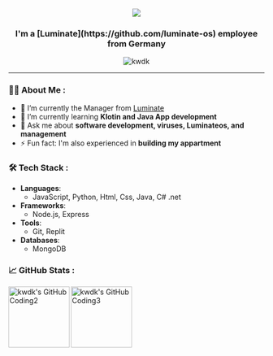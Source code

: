 <!--
 __    __                     __  __       
|  \  /  \                   |  \|  \      
| $$ /  $$__   __   __   ____| $$| $$   __ 
| $$/  $$|  \ |  \ |  \ /      $$| $$  /  \
| $$  $$ | $$ | $$ | $$|  $$$$$$$| $$_/  $$
| $$$$$\ | $$ | $$ | $$| $$  | $$| $$   $$ 
| $$ \$$\| $$_/ $$_/ $$| $$__| $$| $$$$$$\ 
| $$  \$$\\$$   $$   $$ \$$    $$| $$  \$$\
 \$$   \$$ \$$$$$\$$$$   \$$$$$$$ \$$   \$$
-->

<h1 align="center"> <img src="https://readme-typing-svg.herokuapp.com/?font=Poppins&size=35&center=true&vCenter=true&color=F700C8FF&width=500&height=70&duration=3000&lines=Hello+my+is+Kwdk!;+I+work+for+Luminate;" /> </h1><h3 align="center">I'm a [Luminate](https://github.com/luminate-os) employee from Germany</h3>
<p align="center">
  <img src="https://komarev.com/ghpvc/?username=kwdk&label=Profile%20views&color=0e75b6&style=flat" alt="kwdk" />
</p>

---

### 👨‍💻 About Me :
- 🔭 I’m currently the Manager from [Luminate](https://github.com/luminate-os)
- 🌱 I’m currently learning **Klotin and Java App development**
- 💬 Ask me about **software development, viruses, Luminateos, and management**
- ⚡ Fun fact: I'm also experienced in **building my appartment**

### 🛠️ Tech Stack :
- **Languages**: 
  - JavaScript, Python, Html, Css, Java, C# .net
- **Frameworks**: 
  - Node.js, Express
- **Tools**: 
  - Git, Replit
- **Databases**: 
  - MongoDB

### 📈 GitHub Stats :
<p>
<img height=120 align="left" src="https://github-readme-stats.vercel.app/api?username=k5wdk" alt="kwdk's GitHub Coding2" />
<img height=120 align="left" src="https://github-readme-stats.vercel.app/api/top-langs/?username=k5wdk&layout=compact" alt="kwdk's GitHub Coding3" />
</p>
